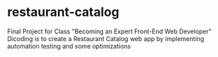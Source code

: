 # restaurant-catalog
Final Project for Class "Becoming an Expert Front-End Web Developer" Dicoding is to create a Restaurant Catalog web app by implementing automation testing and some optimizations
